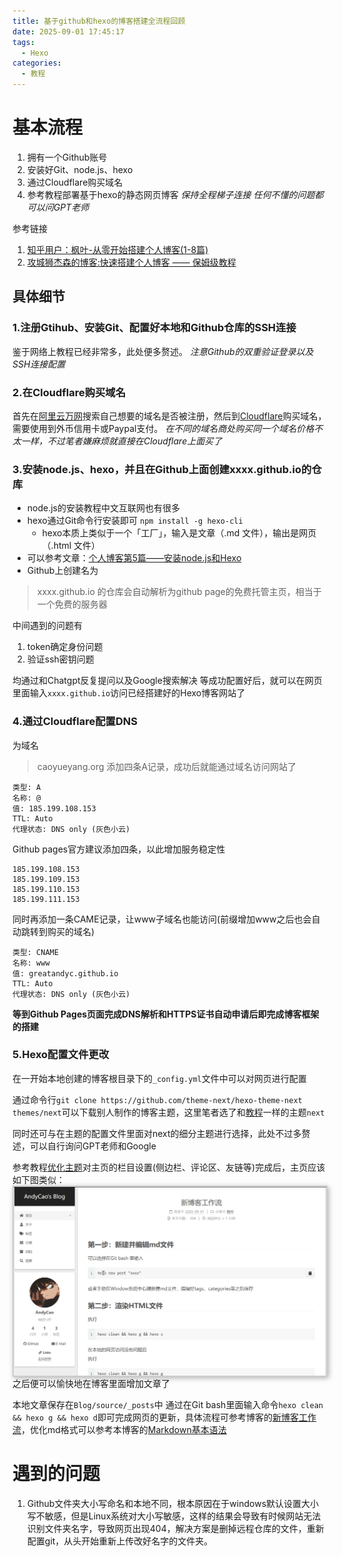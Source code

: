 ```yaml
---
title: 基于github和hexo的博客搭建全流程回顾
date: 2025-09-01 17:45:17
tags:
  - Hexo
categories:
  - 教程
---
```


# 基本流程
1. 拥有一个Github账号
2. 安装好Git、node.js、hexo
3. 通过Cloudflare购买域名
4. 参考教程部署基于hexo的静态网页博客
*保持全程梯子连接*
*任何不懂的问题都可以问GPT老师*

参考链接
1. [知乎用户：枫叶-从零开始搭建个人博客(1-8篇)](https://zhuanlan.zhihu.com/p/106060640)
2. [攻城狮杰森的博客:快速搭建个人博客 —— 保姆级教程](https://pdpeng.github.io/2022/01/19/setup-personal-blog/#%E5%BC%80%E5%8F%91%E5%B7%A5%E5%85%B7)

## 具体细节
### 1.注册Gtihub、安装Git、配置好本地和Github仓库的SSH连接
鉴于网络上教程已经非常多，此处便多赘述。
*注意Github的双重验证登录以及SSH连接配置*

### 2.在Cloudflare购买域名
首先在[阿里云万网](wanwang.aliyun.com)搜索自己想要的域名是否被注册，然后到[Cloudflare](dash.cloudflare.com)购买域名，需要使用到外币信用卡或Paypal支付。
*在不同的域名商处购买同一个域名价格不太一样，不过笔者嫌麻烦就直接在Cloudflare上面买了*

### 3.安装node.js、hexo，并且在Github上面创建xxxx.github.io的仓库
- node.js的安装教程中文互联网也有很多
- hexo通过Git命令行安装即可 `npm install -g hexo-cli`
    - hexo本质上类似于一个「工厂」，输入是文章（.md 文件），输出是网页（.html 文件） 
 - 可以参考文章：[个人博客第5篇——安装node.js和Hexo](https://zhuanlan.zhihu.com/p/105715224)
- Github上创建名为
> xxxx.github.io
的仓库会自动解析为github page的免费托管主页，相当于一个免费的服务器

中间遇到的问题有
1. token确定身份问题
2. 验证ssh密钥问题

均通过和Chatgpt反复提问以及Google搜索解决
等成功配置好后，就可以在网页里面输入`xxxx.github.io`访问已经搭建好的Hexo博客网站了

### 4.通过Cloudflare配置DNS
为域名
>caoyueyang.org
添加四条A记录，成功后就能通过域名访问网站了
```
类型: A
名称: @
值: 185.199.108.153
TTL: Auto
代理状态: DNS only (灰色小云)
```

Github pages官方建议添加四条，以此增加服务稳定性
```
185.199.108.153
185.199.109.153
185.199.110.153
185.199.111.153
```

同时再添加一条CAME记录，让www子域名也能访问(前缀增加www之后也会自动跳转到购买的域名)
```
类型: CNAME
名称: www
值: greatandyc.github.io
TTL: Auto
代理状态: DNS only (灰色小云)
```
**等到Github Pages页面完成DNS解析和HTTPS证书自动申请后即完成博客框架的搭建**

### 5.Hexo配置文件更改
在一开始本地创建的博客根目录下的`_config.yml`文件中可以对网页进行配置

通过命令行`git clone https://github.com/theme-next/hexo-theme-next themes/next`可以下载别人制作的博客主题，这里笔者选了和[教程](https://zhuanlan.zhihu.com/p/105584373)一样的主题`next`

同时还可与在主题的配置文件里面对next的细分主题进行选择，此处不过多赘述，可以自行询问GPT老师和Google

参考教程[优化主题](https://zhuanlan.zhihu.com/p/106060640)对主页的栏目设置(侧边栏、评论区、友链等)完成后，主页应该如下图类似：
<img src="/images/mainpage.png" alt=""
     style="width:500px; border:2px solid #ccc; box-shadow:2px 2px 8px rgba(0,0,0,0.3); display:block; margin:auto;">
之后便可以愉快地在博客里面增加文章了

本地文章保存在`Blog/source/_posts`中
通过在Git bash里面输入命令`hexo clean && hexo g && hexo d`即可完成网页的更新，具体流程可参考博客的[新博客工作流](https://caoyueyang.org/2025/09/01/%E6%96%B0%E5%8D%9A%E5%AE%A2%E5%B7%A5%E4%BD%9C%E6%B5%81/)，优化md格式可以参考本博客的[Markdown基本语法](https://caoyueyang.org/2025/09/01/%E5%9B%9E%E9%A1%BE%E5%8D%9A%E5%AE%A2%E5%BB%BA%E7%AB%8B%E6%95%99%E7%A8%8B/)

# 遇到的问题
1. Github文件夹大小写命名和本地不同，根本原因在于windows默认设置大小写不敏感，但是Linux系统对大小写敏感，这样的结果会导致有时候网站无法识别文件夹名字，导致网页出现404，解决方案是删掉远程仓库的文件，重新配置git，从头开始重新上传改好名字的文件夹。
